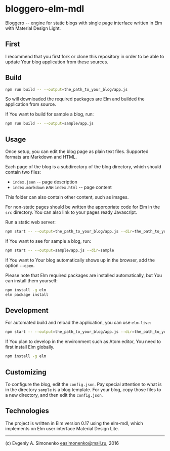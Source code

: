 # bloggero-elm-mdl
Bloggero -- engine for static blogs with single page interface written in Elm
with Material Design Light.

## First

I recommend that you first fork or clone this repository in order to be able to
update Your blog application from these sources.

## Build

``` sh
npm run build -- --output=the_path_to_your_blog/app.js
```

So will downloaded the required packages are Elm and builded the application
from source.

If You want to build for sample a blog, run:

``` sh
npm run build -- --output=sample/app.js
```

## Usage

Once setup, you can edit the blog page as plain text files. Supported formats
are Markdown and HTML.

Each page of the blog is a subdirectory of the blog directory, which should
contain two files:

* `index.json` -- page description
* `index.markdown` или `index.html` -- page content

This folder can also contain other content, such as images.

For non-static pages should be written the appropriate code for Elm in the
`src` directory. You can also link to your pages ready Javascript.

Run a static web server:

``` sh
npm start -- --output=the_path_to_your_blog/app.js --dir=the_path_to_your_blog
```

If You want to see for sample a blog, run:

``` sh
npm start -- --output=sample/app.js --dir=sample
```

If You want to Your blog automatically shows up in the browser, add the option
`--open`.

Please note that Elm required packages are installed automatically, but You
can install them yourself:

``` sh
npm install -g elm
elm package install
```

## Development

For automated build and reload the application, you can use `elm-live`:

``` sh
npm start -- --output=the_path_to_your_blog/app.js --dir=the_path_to_your_blog
```

If You plan to develop in the environment such as Atom editor, You need to first
install Elm globally.

``` sh
npm install -g elm
```

## Customizing

To configure the blog, edit the `config.json`. Pay special attention to what is
in the directory `sample` is a blog template. For your blog, copy those files
to a new directory, and then edit the `config.json`.

## Technologies

The project is written in Elm version 0.17 using the elm-mdl, which implements
on Elm user interface Material Design Lite.

---

(c) Evgeniy A. Simonenko <easimonenko@mail.ru>, 2016
